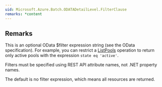 ```yaml
---  
uid: Microsoft.Azure.Batch.ODATADetailLevel.FilterClause  
remarks: *content  
---  
```

  
## Remarks  
 This is an optional OData $filter expression string             (see the OData specification).             For example, you can restrict a [ListPools](assetId:///M:Microsoft.Azure.Batch.PoolOperations.ListPools(Microsoft.Azure.Batch.DetailLevel,System.Collections.Generic.IEnumerable{Microsoft.Azure.Batch.BatchClientBehavior})?qualifyHint=False&autoUpgrade=True) operation to return             only active pools with the expression `state eq 'active'`.  
  
 Filters must be specified using REST API attribute names, not .NET property names.  
  
 The default is no filter expression, which means all resources are returned.